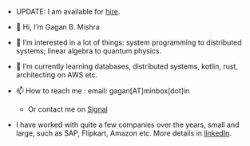 - UPDATE: I am available for [hire](https://cafeaffe.substack.com/p/hire-me).

- 👋 Hi, I’m Gagan B. Mishra
- 👀 I’m interested in a lot of things: system programming to distributed systems; linear algebra to quantum physics.
- 🌱 I’m currently learning databases, distributed systems, kotlin, rust, architecting on AWS etc.
- 📫 How to reach me : email: gagan[AT]minbox[dot]in
  - Or contact me on [Signal](https://signal.me/#eu/aFF5YW6RmWJLlFHVMjTaekD1gsGb9AS4H8xVTlM2u-5hcSsBLANBmIeJR09S07bu)
- I have worked with quite a few companies over the years, small and large, such as SAP, Flipkart, Amazon etc. More details in [linkedIn](https://www.linkedin.com/in/gaganmishra/).


<!---
gagan405/gagan405 is a ✨ special ✨ repository because its `README.md` (this file) appears on your GitHub profile.
You can click the Preview link to take a look at your changes.
--->
